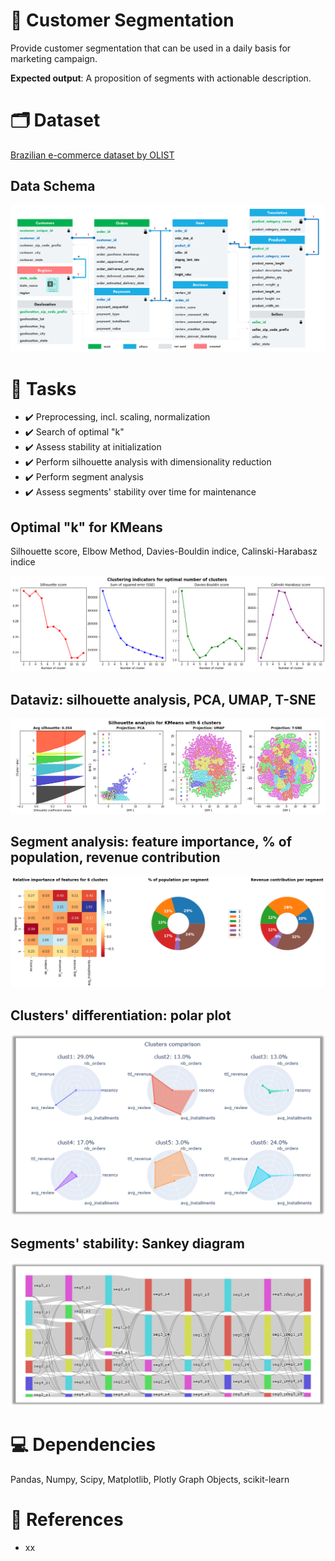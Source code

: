 # :dart: Customer Segmentation
Provide customer segmentation that can be used in a daily basis for marketing campaign.

**Expected output**: A proposition of segments with actionable description.

# :card_index_dividers: Dataset
[Brazilian e-commerce dataset by OLIST](https://www.kaggle.com/olistbr/brazilian-ecommerce)

## Data Schema
<img src=".\pictures\data_schema.png">

# :scroll: Tasks
- :heavy_check_mark: Preprocessing, incl. scaling, normalization
- :heavy_check_mark: Search of optimal "k"
- :heavy_check_mark: Assess stability at initialization
- :heavy_check_mark: Perform silhouette analysis with dimensionality reduction
- :heavy_check_mark: Perform segment analysis
- :heavy_check_mark: Assess segments' stability over time for maintenance

## Optimal "k" for KMeans
Silhouette score, Elbow Method, Davies-Bouldin indice, Calinski-Harabasz indice

<img src=".\pictures\optimal_k_search.png">

## Dataviz: silhouette analysis, PCA, UMAP, T-SNE
<img src=".\pictures\silhouette_score_pca_umap_tsne.png">

## Segment analysis: feature importance, % of population, revenue contribution
<img src=".\pictures\segment_analysis.png">

## Clusters' differentiation: polar plot
<img src=".\pictures\clusters_polar_plot.png">

## Segments' stability: Sankey diagram
<img src=".\pictures\segment_sankey_diagram.png">

# :computer: Dependencies
Pandas, Numpy, Scipy, Matplotlib, Plotly Graph Objects, scikit-learn

# :pushpin: References 
- xx
